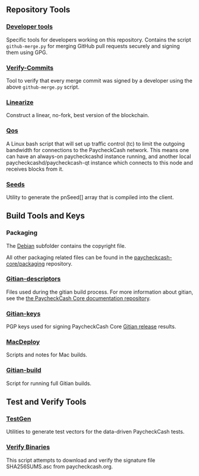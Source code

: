 Repository Tools
---------------------

### [Developer tools](/contrib/devtools) ###
Specific tools for developers working on this repository.
Contains the script `github-merge.py` for merging GitHub pull requests securely and signing them using GPG.

### [Verify-Commits](/contrib/verify-commits) ###
Tool to verify that every merge commit was signed by a developer using the above `github-merge.py` script.

### [Linearize](/contrib/linearize) ###
Construct a linear, no-fork, best version of the blockchain.

### [Qos](/contrib/qos) ###

A Linux bash script that will set up traffic control (tc) to limit the outgoing bandwidth for connections to the PaycheckCash network. This means one can have an always-on paycheckcashd instance running, and another local paycheckcashd/paycheckcash-qt instance which connects to this node and receives blocks from it.

### [Seeds](/contrib/seeds) ###
Utility to generate the pnSeed[] array that is compiled into the client.

Build Tools and Keys
---------------------

### Packaging ###
The [Debian](/contrib/debian) subfolder contains the copyright file.

All other packaging related files can be found in the [paycheckcash-core/packaging](https://github.com/paycheckcash-core/packaging) repository.

### [Gitian-descriptors](/contrib/gitian-descriptors) ###
Files used during the gitian build process. For more information about gitian, see the [the PaycheckCash Core documentation repository](https://github.com/paycheckcash-core/docs).

### [Gitian-keys](/contrib/gitian-keys)
PGP keys used for signing PaycheckCash Core [Gitian release](/doc/release-process.md) results.

### [MacDeploy](/contrib/macdeploy) ###
Scripts and notes for Mac builds. 

### [Gitian-build](/contrib/gitian-build.py) ###
Script for running full Gitian builds.

Test and Verify Tools 
---------------------

### [TestGen](/contrib/testgen) ###
Utilities to generate test vectors for the data-driven PaycheckCash tests.

### [Verify Binaries](/contrib/verifybinaries) ###
This script attempts to download and verify the signature file SHA256SUMS.asc from paycheckcash.org.
